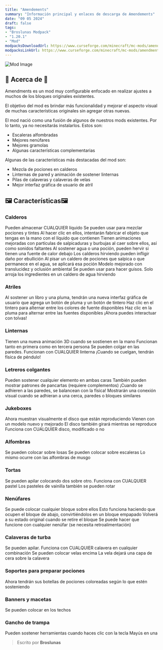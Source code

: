 ```yaml
---
title: "Amendements"
summary: "Información principal y enlaces de descarga de Amendements"
date: "09 05 2024"
draft: false
tags:
- "Broslunas Modpack"
- "1.20.1"
- "Mod"
modpacksDownloadUrl: https://www.curseforge.com/minecraft/mc-mods/amendments/files/all?page=1&pageSize=20&version=1.20.1&gameVersionTypeId=1
modpacksLinkUrl: https://www.curseforge.com/minecraft/mc-mods/amendments
---
```

<img src="https://assets.broslunas.com/minecraft/mods/amendements.png" alt="Mod Image">

## 📖 Acerca de 📖

Amendments es un mod muy configurable enfocado en realizar ajustes a muchos de los bloques originales existentes.

El objetivo del mod es brindar más funcionalidad y mejorar el aspecto visual de muchas características originales sin agregar otras nuevas.

El mod nació como una fusión de algunos de nuestros mods existentes. Por lo tanto, ya no necesitarás instalarlos. Estos son:

- Escaleras alfombradas
- Mejores nenúfares
- Mejores gramolas
- Algunas características complementarias

Algunas de las características más destacadas del mod son:

- Mezcla de pociones en calderos
- Linternas de pared y animación de sostener linternas
- Pilas de calaveras y calaveras de velas
- Mejor interfaz gráfica de usuario de atril

## 🖼️ Características🖼️

### Calderos

Pueden almacenar CUALQUIER líquido
Se pueden usar para mezclar pociones y tintes
Al hacer clic en ellos, intentarán fabricar el objeto que tengas en la mano con el líquido que contienen
Tienen animaciones mejoradas con partículas de salpicaduras y burbujas al caer sobre ellos, así como sonidos faltantes
Al sostener agua o una poción, pueden hervir si tienen una fuente de calor debajo
Los calderos hirviendo pueden infligir daño por ebullición
Al pisar un caldero de pociones que salpica o que permanece en el agua, se aplicará esa poción
Modelo mejorado con translucidez y oclusión ambiental
Se pueden usar para hacer guisos. Solo arroja los ingredientes en un caldero de agua hirviendo

### Atriles

Al sostener un libro y una pluma, tendrán una nueva interfaz gráfica de usuario que agrega un botón de pluma y un botón de tintero
Haz clic en el tintero para alternar entre los colores de fuente disponibles
Haz clic en la pluma para alternar entre las fuentes disponibles
¡Ahora puedes interactuar con tolvas!

### Linternas

Tienen una nueva animación 3D cuando se sostienen en la mano
Funcionan tanto en primera como en tercera persona
Se pueden colgar en las paredes. Funcionan con CUALQUIER linterna
¡Cuando se cuelgan, tendrán física de péndulo!

### Letreros colgantes

Pueden sostener cualquier elemento en ambas caras
También pueden mostrar patrones de pancartas (requiere complementos)
¡Cuando se adhieren a las paredes, se balancean con la física!
Mostrarán una conexión visual cuando se adhieran a una cerca, paredes o bloques similares

### Jukeboxes

Ahora muestran visualmente el disco que están reproduciendo
Vienen con un modelo nuevo y mejorado
El disco también girará mientras se reproduce
Funciona con CUALQUIER disco, modificado o no

### Alfombras
Se pueden colocar sobre losas
Se pueden colocar sobre escaleras
Lo mismo ocurre con las alfombras de musgo

### Tortas
Se pueden apilar colocando dos sobre otro. Funciona con CUALQUIER pastel
Los pasteles de vainilla también se pueden rotar

### Nenúfares

Se puede colocar cualquier bloque sobre ellos
Esto funciona haciendo que ocupen el bloque de abajo, convirtiéndolos en un bloque empapado
Volverá a su estado original cuando se retire el bloque
Se puede hacer que funcione con cualquier nenúfar (se necesita retroalimentación)

### Calaveras de turba

Se pueden apilar. Funciona con CUALQUIER calavera en cualquier combinación
Se pueden colocar velas encima
La vela dejará una capa de cera sobre la calavera

### Soportes para preparar pociones

Ahora tendrán sus botellas de pociones coloreadas según lo que estén sosteniendo

### Banners y macetas

Se pueden colocar en los techos

### Gancho de trampa
Pueden sostener herramientas cuando haces clic con la tecla Mayús en una

> Escrito por **Broslunas**
